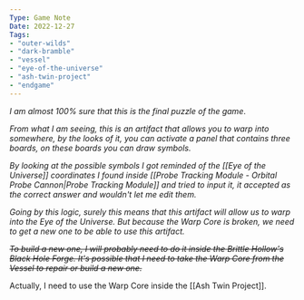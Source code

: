 ```yaml
---
Type: Game Note
Date: 2022-12-27
Tags:
- "outer-wilds"
- "dark-bramble"
- "vessel"
- "eye-of-the-universe"
- "ash-twin-project"
- "endgame"
---
```

*I am almost 100% sure that this is the final puzzle of the game*.

*From what I am seeing, this is an artifact that allows you to warp into somewhere, by the looks of it, you can activate a panel that contains three boards, on these boards you can draw symbols.*

*By looking at the possible symbols I got reminded of the [[Eye of the Universe]] coordinates I found inside [[Probe Tracking Module - Orbital Probe Cannon|Probe Tracking Module]] and tried to input it, it accepted as the correct answer and wouldn't let me edit them.*

*Going by this logic, surely this means that this artifact will allow us to warp into the Eye of the Universe. But because the Warp Core is broken, we need to get a new one to be able to use this artifact.* 

~~*To build a new one, I will probably need to do it inside the Brittle Hollow's Black Hole Forge. It's possible that I need to take the Warp Core from the Vessel to repair or build a new one.*~~

Actually, I need to use the Warp Core inside the [[Ash Twin Project]].